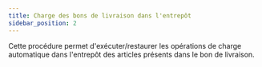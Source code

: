 ```yaml
---
title: Charge des bons de livraison dans l'entrepôt
sidebar_position: 2
---
```


Cette procédure permet d'exécuter/restaurer les opérations de charge automatique dans l'entrepôt des articles présents dans le bon de livraison.






